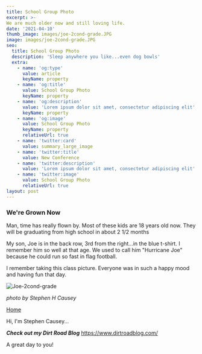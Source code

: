 ```yaml
---
title: School Group Photo
excerpt: >-  
We are much older now and still loving life.
date: '2021-04-10'
thumb_image: images/joe-2cond-grade.JPG
image: images/joe-2cond-grade.JPG
seo:
  title: School Group Photo
  description: 'Sleep anywhere you like...even dog bowls'
  extra:
    - name: 'og:type'
      value: article
      keyName: property
    - name: 'og:title'
      value: School Group Photo
      keyName: property
    - name: 'og:description'
      value: 'Lorem ipsum dolor sit amet, consectetur adipiscing elit'
      keyName: property
    - name: 'og:image'
      value: School Group Photo
      keyName: property
      relativeUrl: true
    - name: 'twitter:card'
      value: summary_large_image
    - name: 'twitter:title'
      value: New Conference
    - name: 'twitter:description'
      value: 'Lorem ipsum dolor sit amet, consectetur adipiscing elit'
    - name: 'twitter:image'
      value: School Group Photo
      relativeUrl: true
layout: post
---
```


### We're Grown Now

Man, time has really flown by. Most of these kids are 18 years old now. They will be graduating from high school in about 2 1/2 months

My son, Joe is in the back row, 3rd from the right...in the blue t-shirt. I remember him so well at that age. We used to call him "Hurricane Joe" because he could run so fast in flag football.

I remember taking this class picture. Everyone was in such a happy mood and having fun that day.  

![Joe-2cond-grade](/images/joe-2cond-grade.JPG)

<sm>*photo by Stephen H Causey*</sm>

[Home](/)

Hi, I'm Stephen Causey...

***Check out my Dirt Road Blog***
https://www.dirtroadblog.com/

A great day to you!
